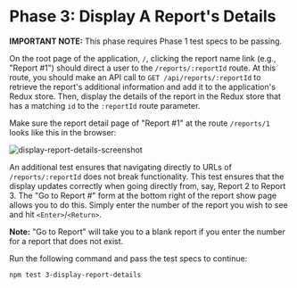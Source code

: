 # Phase 3: Display A Report's Details

**IMPORTANT NOTE:** This phase requires Phase 1 test specs to be passing.

On the root page of the application, `/`, clicking the report name link (e.g.,
"Report #1") should direct a user to the `/reports/:reportId` route. At this
route, you should make an API call to `GET /api/reports/:reportId` to retrieve
the report's additional information and add it to the application's Redux store.
Then, display the details of the report in the Redux store that has a matching
`id` to the `:reportId` route parameter.

Make sure the report detail page of "Report #1" at the route `/reports/1` looks
like this in the browser:

![display-report-details-screenshot]

An additional test ensures that navigating directly to URLs of
`/reports/:reportId` does not break functionality. This test ensures that the
display updates correctly when going directly from, say, Report 2 to Report 3.
The "Go to Report #" form at the bottom right of the report show page allows you
to do this. Simply enter the number of the report you wish to see and hit
`<Enter>`/`<Return>`.

**Note:** "Go to Report" will take you to a blank report if you enter the number
for a report that does not exist.

Run the following command and pass the test specs to continue:

```sh
npm test 3-display-report-details
```

[display-report-details-screenshot]: https://appacademy-open-assets.s3.us-west-1.amazonaws.com/Modular-Curriculum/content/week-15/display-report-details-screenshot.png
